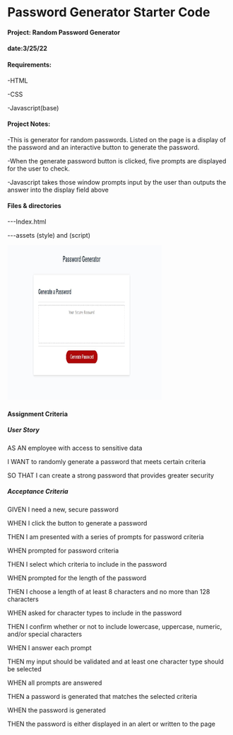 # Password Generator Starter Code
<h4>Project: Random Password Generator
<h4>date:3/25/22</h4>
<h4>Requirements:</h4>
<p>-HTML</p>
<p>-CSS</p>
<p>-Javascript(base)</p>

<h4>Project Notes:</h4>
<p>-This is generator for random passwords. Listed on the page is a display of the password and an interactive button to generate the password.</p>
<p>-When the generate password button is clicked, five prompts are displayed for the user to check.</p> 
<p>-Javascript takes those window prompts input by the user than outputs the answer into the display field above</p>

<h4>Files & directories</h4>
<p>---Index.html</p>
<p>---assets (style) and (script)</p>

<img src="./assets/projectpicture.JPG" width="350" height="350" alt="password generator">


<h4>Assignment Criteria</h4>

<H5>User Story</H5>
<p>AS AN employee with access to sensitive data</p>
<p>I WANT to randomly generate a password that meets certain criteria</p>
<p>SO THAT I can create a strong password that provides greater security</p>

<h5>Acceptance Criteria</h5>
<p>GIVEN I need a new, secure password</p>
<p>WHEN I click the button to generate a password</p>
<p>THEN I am presented with a series of prompts for password criteria</p>
<p>WHEN prompted for password criteria</p>
<p>THEN I select which criteria to include in the password</p>
<p>WHEN prompted for the length of the password</p>
<p>THEN I choose a length of at least 8 characters and no more than 128 characters</p>
<p>WHEN asked for character types to include in the password</p>
<p>THEN I confirm whether or not to include lowercase, uppercase, numeric, and/or special characters</p>
<p>WHEN I answer each prompt</p>
<p>THEN my input should be validated and at least one character type should be selected</p>
<p>WHEN all prompts are answered</p>
<p>THEN a password is generated that matches the selected criteria</p>
<p>WHEN the password is generated</p>
<p>THEN the password is either displayed in an alert or written to the page</p>
